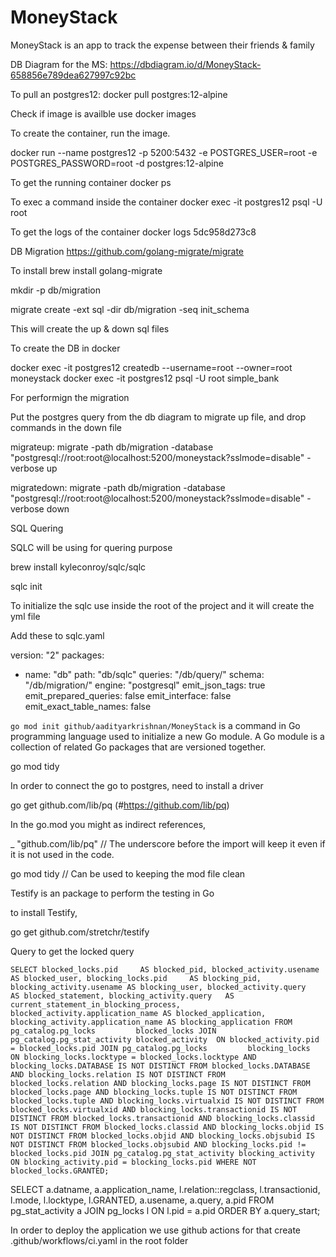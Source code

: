 # MoneyStack
MoneyStack is an app to track the expense between their friends &amp; family

DB Diagram for the MS: https://dbdiagram.io/d/MoneyStack-658856e789dea627997c92bc

To pull an postgres12: docker pull postgres:12-alpine

Check if image is availble use docker images

To create the container, run the image.

docker run --name postgres12 -p 5200:5432 -e POSTGRES_USER=root -e POSTGRES_PASSWORD=root -d postgres:12-alpine

To get the running container docker ps

To exec a command inside the container
docker exec -it postgres12 psql -U root

To get the logs of the container
docker logs 5dc958d273c8

DB Migration
https://github.com/golang-migrate/migrate

To install 
brew install golang-migrate

mkdir -p db/migration

migrate create -ext sql -dir db/migration -seq init_schema 

This will create  the up & down sql files

To create the DB in docker

docker exec -it postgres12 createdb --username=root --owner=root moneystack
docker exec -it postgres12 psql -U root simple_bank

For performign the migration

Put the postgres query from the db diagram  to migrate up file, and drop commands in the down file

migrateup:
	migrate -path db/migration -database "postgresql://root:root@localhost:5200/moneystack?sslmode=disable" -verbose up

migratedown:
	migrate -path db/migration -database "postgresql://root:root@localhost:5200/moneystack?sslmode=disable" -verbose down

SQL Quering

SQLC will be using for quering purpose

brew install kyleconroy/sqlc/sqlc

sqlc init 

 To initialize the sqlc use inside the root of the project and it will create the yml file

 Add these to sqlc.yaml

 version: "2"
packages:
  - name: "db"
    path: "db/sqlc"
    queries: "/db/query/"
    schema: "/db/migration/"
    engine: "postgresql"
    emit_json_tags: true
    emit_prepared_queries: false
    emit_interface: false
    emit_exact_table_names: false


`go mod init github/aadityarkrishnan/MoneyStack` is a command in Go programming language used to initialize a new Go module. A Go module is a collection of related Go packages that are versioned together.

go mod tidy


In order to connect the go to postgres, need to install a driver

go get github.com/lib/pq (#https://github.com/lib/pq)

In the go.mod you might as indirect references, 

_ "github.com/lib/pq" // The underscore before the import will keep it even if it is not used in the code.

go mod tidy // Can be used to keeping the mod file clean

Testify is an package to perform the testing in Go

to install Testify,

go get github.com/stretchr/testify


Query to get the locked query

`SELECT blocked_locks.pid     AS blocked_pid,
         blocked_activity.usename  AS blocked_user,
         blocking_locks.pid     AS blocking_pid,
         blocking_activity.usename AS blocking_user,
         blocked_activity.query    AS blocked_statement,
         blocking_activity.query   AS current_statement_in_blocking_process,
         blocked_activity.application_name AS blocked_application,
         blocking_activity.application_name AS blocking_application
   FROM  pg_catalog.pg_locks         blocked_locks
    JOIN pg_catalog.pg_stat_activity blocked_activity  ON blocked_activity.pid = blocked_locks.pid
    JOIN pg_catalog.pg_locks         blocking_locks 
        ON blocking_locks.locktype = blocked_locks.locktype
        AND blocking_locks.DATABASE IS NOT DISTINCT FROM blocked_locks.DATABASE
        AND blocking_locks.relation IS NOT DISTINCT FROM blocked_locks.relation
        AND blocking_locks.page IS NOT DISTINCT FROM blocked_locks.page
        AND blocking_locks.tuple IS NOT DISTINCT FROM blocked_locks.tuple
        AND blocking_locks.virtualxid IS NOT DISTINCT FROM blocked_locks.virtualxid
        AND blocking_locks.transactionid IS NOT DISTINCT FROM blocked_locks.transactionid
        AND blocking_locks.classid IS NOT DISTINCT FROM blocked_locks.classid
        AND blocking_locks.objid IS NOT DISTINCT FROM blocked_locks.objid
        AND blocking_locks.objsubid IS NOT DISTINCT FROM blocked_locks.objsubid
        AND blocking_locks.pid != blocked_locks.pid JOIN pg_catalog.pg_stat_activity blocking_activity ON blocking_activity.pid = blocking_locks.pid
   WHERE NOT blocked_locks.GRANTED;`

SELECT a.datname,
          a.application_name,
         l.relation::regclass,
         l.transactionid,
         l.mode,
         l.locktype,
         l.GRANTED,
         a.usename,
         a.query,
         a.pid
FROM pg_stat_activity a
JOIN pg_locks l ON l.pid = a.pid
ORDER BY a.query_start;

In order to deploy the application we use github actions
for that create .github/workflows/ci.yaml in the root folder 